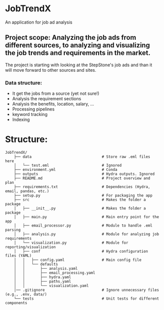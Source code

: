 # JobTrendX
An application for job ad analysis

## Project scope: Analyzing the job ads from different sources, to analyzing and visualizing the job trends and requirements in the market.
The project is starting with looking at the StepStone's job ads and than it will move forward to other sources and sites.


### Data structure:
* It get the jobs from a source (yet not sure!)
* Analysis the requirement sections
* Analysis the benefits, location, salary, ...
* Processing pipelines
* keyword tracking
* Indexing

# Structure:
    JobTrendX/
        ├── data                                # Store raw .eml files here
        │   └── test.eml                        # Ignored
        ├── environment.yml                     # Conda
        ├── outputs                             # Hydra outputs. Ignored
        ├── README.md                           # Project overview and plan
        ├── requirements.txt                    # Dependencies (Hydra, email, pandas, etc.)
        ├── setup.py                            # For packaging the app
        ├── src                                 # Makes the folder a package
        │   ├── __init__.py                     # Makes the folder a package
        │   ├── main.py                         # Main entry point for the app
        │   ├── email_processor.py              # Module to handle .eml parsing
        │   ├── analysis.py                     # Module for analyzing job requirements
        │   └── visualization.py                # Module for reporting/visualization
        │   ├── conf                            # Hydra configuration files (YAML)
        │   │   ├── config.yaml                 # Main config file
        │   │   └── defaults
        │   │       ├── analysis.yaml
        │   │       ├── email_processing.yaml
        │   │       ├── hydra.yaml
        │   │       ├── paths.yaml
        │   │       └── visualization.yaml
        │── .gitignore                          # Ignore unnecessary files (e.g., .env, data/)
        └── tests                               # Unit tests for different components
